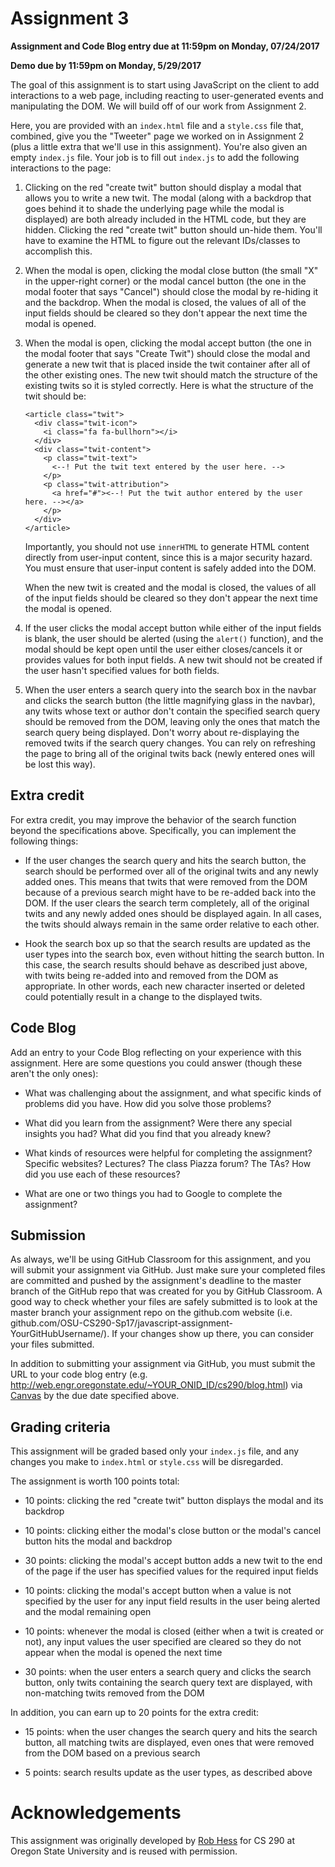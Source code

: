 # Assignment 3

**Assignment and Code Blog entry due at 11:59pm on Monday, 07/24/2017**

**Demo due by 11:59pm on Monday, 5/29/2017**

The goal of this assignment is to start using JavaScript on the client to add interactions to a web page, including reacting to user-generated events and manipulating the DOM.  We will build off of our work from Assignment 2.

Here, you are provided with an `index.html` file and a `style.css` file that, combined, give you the "Tweeter" page we worked on in Assignment 2 (plus a little extra that we'll use in this assignment).  You're also given an empty `index.js` file.  Your job is to fill out `index.js` to add the following interactions to the page:

  1. Clicking on the red "create twit" button should display a modal that allows you to write a new twit.  The modal (along with a backdrop that goes behind it to shade the underlying page while the modal is displayed) are both already included in the HTML code, but they are hidden.  Clicking the red "create twit" button should un-hide them.  You'll have to examine the HTML to figure out the relevant IDs/classes to accomplish this.

  2. When the modal is open, clicking the modal close button (the small "X" in the upper-right corner) or the modal cancel button (the one in the modal footer that says "Cancel") should close the modal by re-hiding it and the backdrop.  When the modal is closed, the values of all of the input fields should be cleared so they don't appear the next time the modal is opened.

  3. When the modal is open, clicking the modal accept button (the one in the modal footer that says "Create Twit") should close the modal and generate a new twit that is placed inside the twit container after all of the other existing ones.  The new twit should match the structure of the existing twits so it is styled correctly.  Here is what the structure of the twit should be:

      ```
      <article class="twit">
        <div class="twit-icon">
          <i class="fa fa-bullhorn"></i>
        </div>
        <div class="twit-content">
          <p class="twit-text">
            <--! Put the twit text entered by the user here. -->
          </p>
          <p class="twit-attribution">
            <a href="#"><--! Put the twit author entered by the user here. --></a>
          </p>
        </div>
      </article>
      ```

      Importantly, you should not use `innerHTML` to generate HTML content directly from user-input content, since this is a major security hazard.  You must ensure that user-input content is safely added into the DOM.

      When the new twit is created and the modal is closed, the values of all of the input fields should be cleared so they don't appear the next time the modal is opened.

  4. If the user clicks the modal accept button while either of the input fields is blank, the user should be alerted (using the `alert()` function), and the modal should be kept open until the user either closes/cancels it or provides values for both input fields.  A new twit should not be created if the user hasn't specified values for both fields.

  5. When the user enters a search query into the search box in the navbar and clicks the search button (the little magnifying glass in the navbar), any twits whose text or author don't contain the specified search query should be removed from the DOM, leaving only the ones that match the search query being displayed.  Don't worry about re-displaying the removed twits if the search query changes.  You can rely on refreshing the page to bring all of the original twits back (newly entered ones will be lost this way).

## Extra credit

For extra credit, you may improve the behavior of the search function beyond the specifications above.  Specifically, you can implement the following things:

  * If the user changes the search query and hits the search button, the search should be performed over all of the original twits and any newly added ones.  This means that twits that were removed from the DOM because of a previous search might have to be re-added back into the DOM.  If the user clears the search term completely, all of the original twits and any newly added ones should be displayed again.  In all cases, the twits should always remain in the same order relative to each other.

  * Hook the search box up so that the search results are updated as the user types into the search box, even without hitting the search button.  In this case, the search results should behave as described just above, with twits being re-added into and removed from the DOM as appropriate.  In other words, each new character inserted or deleted could potentially result in a change to the displayed twits.

## Code Blog

Add an entry to your Code Blog reflecting on your experience with this assignment.  Here are some questions you could answer (though these aren't the only ones):

  * What was challenging about the assignment, and what specific kinds of problems did you have.  How did you solve those problems?

  * What did you learn from the assignment?  Were there any special insights you had?  What did you find that you already knew?

  * What kinds of resources were helpful for completing the assignment?  Specific websites?  Lectures?  The class Piazza forum?  The TAs?  How did you use each of these resources?

  * What are one or two things you had to Google to complete the assignment?

## Submission

As always, we'll be using GitHub Classroom for this assignment, and you will submit your assignment via GitHub.  Just make sure your completed files are committed and pushed by the assignment's deadline to the master branch of the GitHub repo that was created for you by GitHub Classroom.  A good way to check whether your files are safely submitted is to look at the master branch your assignment repo on the github.com website (i.e. github.com/OSU-CS290-Sp17/javascript-assignment-YourGitHubUsername/). If your changes show up there, you can consider your files submitted.

In addition to submitting your assignment via GitHub, you must submit the URL to your code blog entry (e.g. http://web.engr.oregonstate.edu/~YOUR_ONID_ID/cs290/blog.html) via [Canvas](https://oregonstate.instructure.com/courses/1638960/assignments/7023895) by the due date specified above.

## Grading criteria

This assignment will be graded based only your `index.js` file, and any changes you make to `index.html` or `style.css` will be disregarded.

The assignment is worth 100 points total:

  * 10 points: clicking the red "create twit" button displays the modal and its backdrop

  * 10 points: clicking either the modal's close button or the modal's cancel button hits the modal and backdrop

  * 30 points: clicking the modal's accept button adds a new twit to the end of the page if the user has specified values for the required input fields

  * 10 points: clicking the modal's accept button when a value is not specified by the user for any input field results in the user being alerted and the modal remaining open

  * 10 points: whenever the modal is closed (either when a twit is created or not), any input values the user specified are cleared so they do not appear when the modal is opened the next time

  * 30 points: when the user enters a search query and clicks the search button, only twits containing the search query text are displayed, with non-matching twits removed from the DOM

In addition, you can earn up to 20 points for the extra credit:

  * 15 points: when the user changes the search query and hits the search button, all matching twits are displayed, even ones that were removed from the DOM based on a previous search

  * 5 points: search results update as the user types, as described above

# Acknowledgements

This assignment was originally developed by [Rob Hess](https://github.com/robwhess) for CS 290 at Oregon State University and is reused with permission. 
